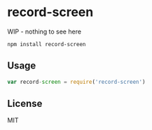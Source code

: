 # record-screen

WIP - nothing to see here

```
npm install record-screen
```

## Usage

``` js
var record-screen = require('record-screen')
```

## License

MIT
